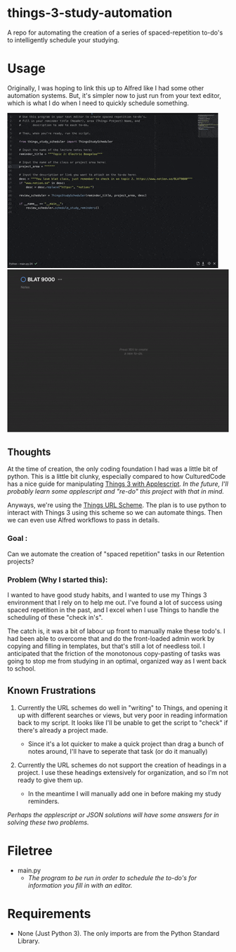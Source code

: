 # things-3-study-automation
A repo for automating the creation of a series of spaced-repetition to-do's to intelligently schedule your studying.



# Usage
Originally, I was hoping to link this up to Alfred like I had some other automation systems. But, it's simpler now to just run from your text editor, which is what I do when I need to quickly schedule something.

![You add in the details to the main.py file, then run it](demo/things_scheduler_1.gif)
![And out pop the spaced to-do's.](demo/things_scheduler_2.gif)


## Thoughts
At the time of creation, the only coding foundation I had was a little bit of python.
This is a little bit clunky, especially compared to how CulturedCode has a nice guide for manipulating [Things 3 with Applescript](https://culturedcode.com/things/download/Things3AppleScriptGuide.pdf).
*In the future, I'll probably learn some applescript and "re-do" this project with that in mind.*

Anyways, we're using the [Things URL Scheme](https://culturedcode.com/things/support/articles/2803573/).
The plan is to use python to interact with Things 3 using this scheme so we can automate things.
Then we can even use Alfred workflows to pass in details.

### Goal :
Can we automate the creation of "spaced repetition" tasks in our Retention projects?

### Problem (Why I started this):
I wanted to have good study habits, and I wanted to use my Things 3 environment that I rely on to help me out. I've found a lot of success using spaced repetition in the past, and I excel when I use Things to handle the scheduling of these "check in's".

The catch is, it was a bit of labour up front to manually make these todo's. I had been able to overcome that and do the front-loaded admin work by copying and filling in templates, but that's still a lot of needless toil.
I anticipated that the friction of the monotonous copy-pasting of tasks was going to stop me from studying in an optimal, organized way as I went back to school.

## Known Frustrations
1. Currently the URL schemes do well in "writing" to Things, and opening it up with different searches or views, but very poor in reading information back to my script. It looks like I'll be unable to get the script to "check" if there's already a project made.
    * Since it's a lot quicker to make a quick project than drag a bunch of notes around, I'll have to seperate that task (or do it manually)

2. Currently the URL schemes do not support the creation of headings in a project. I use these headings extensively for organization, and so I'm not ready to give them up.
    * In the meantime I will manually add one in before making my study reminders.

*Perhaps the applescript or JSON solutions will have some answers for in solving these two problems.*

# Filetree

* main.py
  * *The program to be run in order to schedule the to-do's for information you fill in with an editor.*


# Requirements
  * None (Just Python 3). The only imports are from the Python Standard Library.

